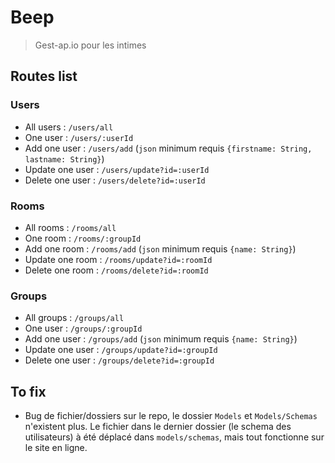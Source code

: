 # Beep
> Gest-ap.io pour les intimes
## Routes list
### Users
* All users : `/users/all`
* One user : `/users/:userId`
* Add one user : `/users/add` (`json` minimum requis `{firstname: String, lastname: String}`)
* Update one user : `/users/update?id=:userId`
* Delete one user : `/users/delete?id=:userId`
### Rooms
* All rooms : `/rooms/all`
* One room : `/rooms/:groupId`
* Add one room : `/rooms/add` (`json` minimum requis `{name: String}`)
* Update one room : `/rooms/update?id=:roomId` 
* Delete one room : `/rooms/delete?id=:roomId`
### Groups
* All groups : `/groups/all`
* One user : `/groups/:groupId`
* Add one user : `/groups/add` (`json` minimum requis `{name: String}`)
* Update one user : `/groups/update?id=:groupId`
* Delete one user : `/groups/delete?id=:groupId`
## To fix
* Bug de fichier/dossiers sur le repo, le dossier `Models` et `Models/Schemas` n'existent plus. Le fichier dans le dernier dossier (le schema des utilisateurs) à été déplacé dans `models/schemas`, mais tout fonctionne sur le site en ligne.